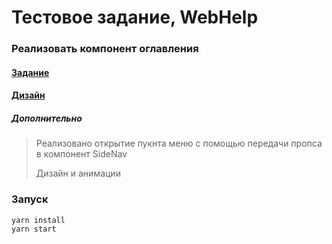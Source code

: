 # Тестовое задание, WebHelp
### Реализовать компонент оглавления
#### [Задание](task.pdf)
#### [Дизайн](https://www.dropbox.com/s/hbxlr3wumardjbz/Web-help%202.0.pdf?dl=0)
##### Дополнительно
> Реализовано открытие пукнта меню с помощью передачи пропса в компонент SideNav
> 
> Дизайн и анимации


### Запуск
```yarn
yarn install
yarn start
```
